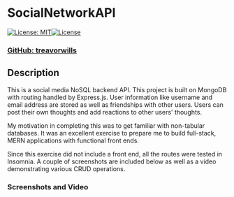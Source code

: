 # SocialNetworkAPI
[![License: MIT](https://img.shields.io/badge/License-MIT-yellow.svg)](https://opensource.org/licenses/MIT)[![License](https://img.shields.io/badge/License-Apache_2.0-blue.svg)](https://opensource.org/licenses/Apache-2.0)

### [ GitHub: treavorwills ]( https://github.com/treavorwills )

## Description
This is a social media NoSQL backend API. This project is built on MongoDB with routing handled by Express.js. 
User information like username and email address are stored as well as friendships with other users. Users can post their own thoughts and add reactions to other users' thoughts.

My motivation in completing this was to get familiar with non-tabular databases. It was an excellent exercise to prepare me to build full-stack, MERN applications with functional front ends. 

Since this exercise did not include a front end, all the routes were tested in Insomnia. A couple of screenshots are included below as well as a video demonstrating various CRUD operations. 

### Screenshots and Video
